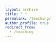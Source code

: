 ```yaml
---
layout: archive
title: " "
permalink: /teaching/
author_profile: true
redirect_from:
  - /teaching
---
```

